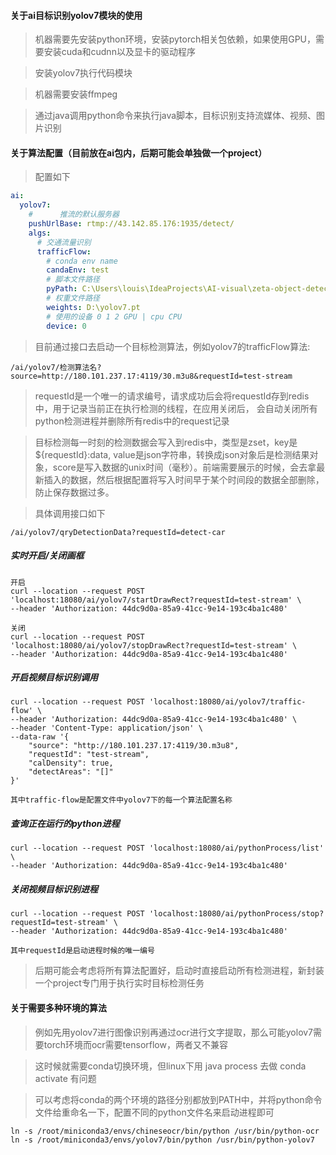 #### 关于ai目标识别yolov7模块的使用
> 机器需要先安装python环境，安装pytorch相关包依赖，如果使用GPU，需要安装cuda和cudnn以及显卡的驱动程序

> 安装yolov7执行代码模块

> 机器需要安装ffmpeg

> 通过java调用python命令来执行java脚本，目标识别支持流媒体、视频、图片识别

#### 关于算法配置（目前放在ai包内，后期可能会单独做一个project）
> 配置如下
```yaml
ai:
  yolov7:
    #      推流的默认服务器
    pushUrlBase: rtmp://43.142.85.176:1935/detect/
    algs:
      # 交通流量识别
      trafficFlow:
        # conda env name
        candaEnv: test
        # 脚本文件路径
        pyPath: C:\Users\louis\IdeaProjects\AI-visual\zeta-object-detect\yolov7\detect_frame_for_java_call.py
        # 权重文件路径
        weights: D:\yolov7.pt
        # 使用的设备 0 1 2 GPU | cpu CPU
        device: 0
```

> 目前通过接口去启动一个目标检测算法，例如yolov7的trafficFlow算法:
```shell
/ai/yolov7/检测算法名?source=http://180.101.237.17:4119/30.m3u8&requestId=test-stream
```
> requestId是一个唯一的请求编号，请求成功后会将requestId存到redis中，用于记录当前正在执行检测的线程，在应用关闭后，
> 会自动关闭所有python检测进程并删除所有redis中的request记录

> 目标检测每一时刻的检测数据会写入到redis中，类型是zset，key是 ${requestId}:data, value是json字符串，转换成json对象后是检测结果对象，score是写入数据的unix时间（毫秒）。前端需要展示的时候，会去拿最新插入的数据，然后根据配置将写入时间早于某个时间段的数据全部删除，防止保存数据过多。

> 具体调用接口如下
```shell
/ai/yolov7/qryDetectionData?requestId=detect-car
```

##### 实时开启/关闭画框
```shell
开启
curl --location --request POST 'localhost:18080/ai/yolov7/startDrawRect?requestId=test-stream' \
--header 'Authorization: 44dc9d0a-85a9-41cc-9e14-193c4ba1c480'

关闭
curl --location --request POST 'localhost:18080/ai/yolov7/stopDrawRect?requestId=test-stream' \
--header 'Authorization: 44dc9d0a-85a9-41cc-9e14-193c4ba1c480'
```

##### 开启视频目标识别调用
```shell
curl --location --request POST 'localhost:18080/ai/yolov7/traffic-flow' \
--header 'Authorization: 44dc9d0a-85a9-41cc-9e14-193c4ba1c480' \
--header 'Content-Type: application/json' \
--data-raw '{
    "source": "http://180.101.237.17:4119/30.m3u8",
    "requestId": "test-stream",
    "calDensity": true,
    "detectAreas": "[]"
}'

其中traffic-flow是配置文件中yolov7下的每一个算法配置名称
```

##### 查询正在运行的python进程
```shell
curl --location --request POST 'localhost:18080/ai/pythonProcess/list' \
--header 'Authorization: 44dc9d0a-85a9-41cc-9e14-193c4ba1c480'
```

##### 关闭视频目标识别进程
```shell
curl --location --request POST 'localhost:18080/ai/pythonProcess/stop?requestId=test-stream' \
--header 'Authorization: 44dc9d0a-85a9-41cc-9e14-193c4ba1c480'

其中requestId是启动进程时候的唯一编号
```


> 后期可能会考虑将所有算法配置好，启动时直接启动所有检测进程，新封装一个project专门用于执行实时目标检测任务

#### 关于需要多种环境的算法
> 例如先用yolov7进行图像识别再通过ocr进行文字提取，那么可能yolov7需要torch环境而ocr需要tensorflow，两者又不兼容

> 这时候就需要conda切换环境，但linux下用 java process 去做 conda activate 有问题

> 可以考虑将conda的两个环境的路径分别都放到PATH中，并将python命令文件给重命名一下，配置不同的python文件名来启动进程即可

```shell
ln -s /root/miniconda3/envs/chineseocr/bin/python /usr/bin/python-ocr
ln -s /root/miniconda3/envs/yolov7/bin/python /usr/bin/python-yolov7 
```
